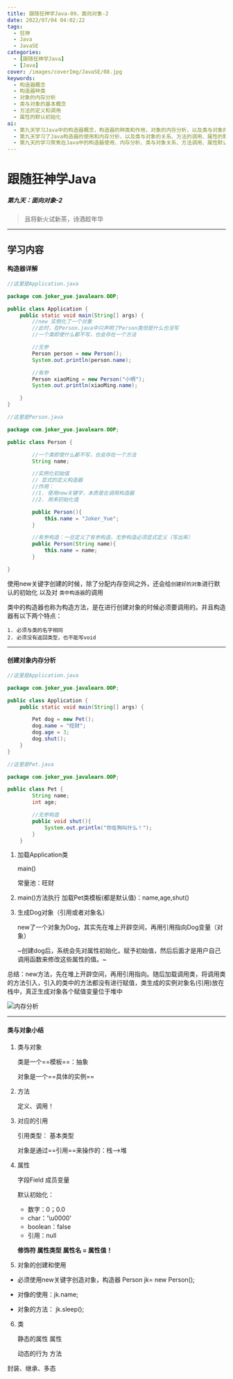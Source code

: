 ```yaml
---
title: 跟随狂神学Java-09，面向对象-2
date: 2022/07/04 04:02:22
tags:
  - 狂神
  - Java
  - JavaSE
categories:
  - [跟随狂神学Java]
  - [Java]
cover: /images/coverImg/JavaSE/08.jpg
keywords:
  - 构造器概念
  - 构造器种类
  - 对象的内存分析
  - 类与对象的基本概念
  - 方法的定义和调用
  - 属性的默认初始化
ai: 
  - 第九天学习Java中的构造器概念，构造器的种类和作用，对象的内存分析，以及类与对象的基本概念，方法的定义和调用，属性的默认初始化等基本概念。
  - 第九天学习了Java构造器的使用和内存分析，以及类与对象的关系、方法的调用、属性的默认初始化、对象的创建和使用，以及类的基本概念。
  - 第九天的学习聚焦在Java中的构造器使用、内存分析、类与对象关系、方法调用、属性默认初始化、对象创建和使用，以及类的基本概念。这些内容帮助理解面向对象编程的核心概念和实际应用。
---
```

# 跟随狂神学Java

##### 第九天：面向对象-2

> 且将新火试新茶，诗酒趁年华

---

## 学习内容

#### 构造器详解

~~~~java
//这里是Application.java

package com.joker_yue.javalearn.OOP;

public class Application {
    public static void main(String[] args) {
        //new 实例化了一个对象
        //此时，在Person.java中只声明了Person类但是什么也没写
        //一个类即使什么都不写，也会存在一个方法

        //无参
        Person person = new Person();
        System.out.println(person.name);

        //有参
        Person xiaoMing = new Person("小明");
        System.out.println(xiaoMing.name);

    }
}
~~~~

~~~java
//这里是Person.java

package com.joker_yue.javalearn.OOP;

public class Person {

        //一个类即使什么都不写，也会存在一个方法
        String name;

        //实例化初始值
        // 显式的定义构造器
        //作用：
        //1. 使用new关键字，本质是在调用构造器
        //2. 用来初始化值

        public Person(){
            this.name = "Joker_Yue";
        }

        //有参构造：一旦定义了有参构造，无参构造必须显式定义（写出来）
        public Person(String name){
            this.name = name;
        }

}
~~~

使用new关键字创建的时候，除了分配内存空间之外，还会给`创建好的对象`进行默认的初始化 以及对 `类中构造器`的调用

类中的构造器也称为构造方法，是在进行创建对象的时候必须要调用的。并且构造器有以下两个特点：

 	1. 必须与类的名字相同
 	2. 必须没有返回类型，也不能写void

---

#### 创建对象内存分析

~~~java
//这里是Application.java

package com.joker_yue.javalearn.OOP;

public class Application {
    public static void main(String[] args) {

        Pet dog = new Pet();
        dog.name = "旺财";
        dog.age = 3;
        dog.shut();
    }
}
~~~

~~~java
//这里是Pet.java

package com.joker_yue.javalearn.OOP;

public class Pet {
        String name;
        int age;

        //无参构造
        public void shut(){
            System.out.println("你在狗叫什么！");
        }
    }
~~~

1. 加载Application类

   main()

   常量池：旺财

2. main()方法执行
   加载Pet类模板(都是默认值)：name,age,shut()

3. 生成Dog对象（引用或者对象名）

   new了一个对象为Dog，其实先在堆上开辟空间，再用引用指向Dog变量（对象）

   ~创建dog后，系统会先对属性初始化，赋予初始值，然后后面才是用户自己调用函数来修改这些属性的值。~

   

总结：new方法，先在堆上开辟空间，再用引用指向。随后加载调用类，将调用类的方法引入，引入的类中的方法都没有进行赋值，类生成的实例对象名(引用)放在栈中，真正生成对象各个赋值变量位于堆中

![内存分析](./跟随狂神学Java-9.assets/18d096a392694ad699c991a4554cecd6.png)

---

#### 类与对象小结

1. 类与对象

   类是一个==模板==：抽象

   对象是一个==具体的实例==

2. 方法

   定义、调用！

3. 对应的引用

   引用类型： 基本类型

     对象是通过==引用==来操作的：栈-->堆

4. 属性

   字段Field 成员变量

   默认初始化：

   * 数字：0；0.0
   * char：'\u0000'
   * boolean：false
   * 引用：null
   
   **修饰符 属性类型 属性名 = 属性值！**

5.  对象的创建和使用

   - 必须使用new关键字创造对象，构造器 Person jk= new Person();

   - 对像的使用：jk.name;
   - 对象的方法： jk.sleep();

6. 类

   静态的属性	属性

   动态的行为	方法

封装、继承、多态
